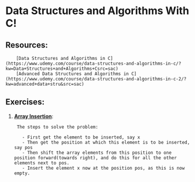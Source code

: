 # Data Structures and Algorithms With C!

## Resources:

        [Data Structures and Algorithms in C](https://www.udemy.com/course/data-structures-and-algorithms-in-c/?kw=Data+Structures+and+Algorithms+Csrc=sac)
        [Advanced Data Structures and Algorithms in C](https://www.udemy.com/course/data-structures-and-algorithms-in-c-2/?kw=advanced+data+stru&src=sac)

## Exercises:

1. [**Array Insertion**](./array_insert.c):

        The steps to solve the problem:

          - First get the element to be inserted, say x
          - Then get the position at which this element is to be inserted, say pos
          - Then shift the array elements from this position to one position forward(towards right), and do this for all the other elements next to pos.
          - Insert the element x now at the position pos, as this is now empty.
